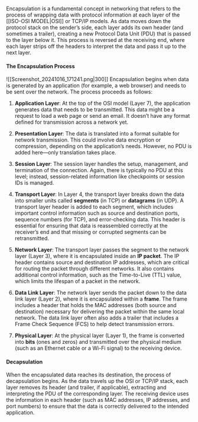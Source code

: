 Encapsulation is a fundamental concept in networking that refers to the process of wrapping data with protocol information at each layer of the [[ISO-OSI MODEL|OSI]] or TCP/IP models. As data moves down the protocol stack on the sender’s side, each layer adds its own header (and sometimes a trailer), creating a new Protocol Data Unit (PDU) that is passed to the layer below it. This process is reversed at the receiving end, where each layer strips off the headers to interpret the data and pass it up to the next layer.
#### The Encapsulation Process
![[Screenshot_20241016_171241.png|300]]
Encapsulation begins when data is generated by an application (for example, a web browser) and needs to be sent over the network. The process proceeds as follows:

1. **Application Layer**: At the top of the OSI model (Layer 7), the application generates data that needs to be transmitted. This data might be a request to load a web page or send an email. It doesn’t have any format defined for transmission across a network yet.
    
2. **Presentation Layer**: The data is translated into a format suitable for network transmission. This could involve data encryption or compression, depending on the application’s needs. However, no PDU is added here—only translation takes place.
    
3. **Session Layer**: The session layer handles the setup, management, and termination of the connection. Again, there is typically no PDU at this level; instead, session-related information like checkpoints or session IDs is managed.
    
4. **Transport Layer**: In Layer 4, the transport layer breaks down the data into smaller units called **segments** (in TCP) or **datagrams** (in UDP). A transport layer header is added to each segment, which includes important control information such as source and destination ports, sequence numbers (for TCP), and error-checking data. This header is essential for ensuring that data is reassembled correctly at the receiver’s end and that missing or corrupted segments can be retransmitted.
    
5. **Network Layer**: The transport layer passes the segment to the network layer (Layer 3), where it is encapsulated inside an **IP packet**. The IP header contains source and destination IP addresses, which are critical for routing the packet through different networks. It also contains additional control information, such as the Time-to-Live (TTL) value, which limits the lifespan of a packet in the network.
    
6. **Data Link Layer**: The network layer sends the packet down to the data link layer (Layer 2), where it is encapsulated within a **frame**. The frame includes a header that holds the MAC addresses (both source and destination) necessary for delivering the packet within the same local network. The data link layer often also adds a trailer that includes a Frame Check Sequence (FCS) to help detect transmission errors.
    
7. **Physical Layer**: At the physical layer (Layer 1), the frame is converted into **bits** (ones and zeros) and transmitted over the physical medium (such as an Ethernet cable or a Wi-Fi signal) to the receiving device.
    

#### Decapsulation

When the encapsulated data reaches its destination, the process of decapsulation begins. As the data travels up the OSI or TCP/IP stack, each layer removes its header (and trailer, if applicable), extracting and interpreting the PDU of the corresponding layer. The receiving device uses the information in each header (such as MAC addresses, IP addresses, and port numbers) to ensure that the data is correctly delivered to the intended application.
